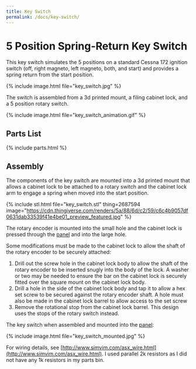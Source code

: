 ```yaml
---
title: Key Switch
permalink: /docs/key-switch/
---
```

# 5 Position Spring-Return Key Switch

This key switch simulates the 5 positions on a standard Cessna 172 ignition switch (off, right magneto, left magneto, both, and start) and provides a spring return from the start position.

{% include image.html file="key_switch.jpg" %}

The switch is assembled from a 3d printed mount, a filing cabinet lock, and a 5 position rotary switch.

{% include image.html file="key_switch_animation.gif" %}

## Parts List

{% include parts.html %}

## Assembly

The components of the key switch are mounted into a 3d printed mount that allows a cabinet lock to be attached to a rotary switch and the cabinet lock arm to engage a spring when moved into the start position.

{% include stl.html file="key_switch.stl" thing=2687594 
   image="https://cdn.thingiverse.com/renders/5a/88/6d/c2/59/c6c4b9057df0631dab33539f41e4be01_preview_featured.jpg" %}

The rotary encoder is mounted into the small hole and the cabinet lock is pressed through the [panel](../) and into the large hole.

Some modifications must be made to the cabinet lock to allow the shaft of the rotary encoder to be securely attached:

1. Drill out the screw hole in the cabinet lock body to allow the shaft of the rotary encoder to be inserted snugly into the body of the lock. A washer or two may be needed to ensure the bar on the cabinet lock is securely fitted over the square mount on the cabinet lock body.
2. Drill a hole in the side of the cabinet lock body and tap it to allow a hex set screw to be secured against the rotary encoder shaft. A hole must also be made in the cabinet lock barrel to allow access to the set screw
3. Remove the rotational stop from the cabinet lock barrel. This design uses the stops of the rotary switch instead.

The key switch when assembled and mounted into the [panel](/docs/switch-panel/):

{% include image.html file="key_switch_mounted.jpg" %}

For wiring details, see [http://www.simvim.com/asx_wire.html](http://www.simvim.com/asx_wire.html). I used parallel 2k resistors as I did not have any 1k resistors in my parts bin.
